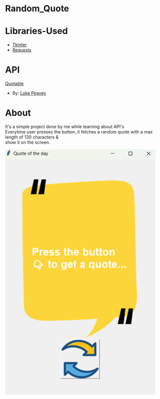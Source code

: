 # Random_Quote

Libraries-Used
========================
* [Tkinter](https://docs.python.org/3/library/tkinter.html)
* [Requests](https://requests.readthedocs.io/en/latest/)

API
=====================
[Quotable](https://github.com/lukePeavey/quotable/blob/master/README.md)
- By: [Luke Peavey](https://github.com/lukePeavey)

About
=============
  It's a simple project done by me while learning about API's  
  Everytime user presses the button, it fetches a random quote with a max length of 130 characters &  
  show it on the screen.  
  
  ![Scrrenshot-1](https://github.com/Abhi-dot-7528/Random_Quote/blob/main/Screeshots/Screenshot-1.png "Scrrenshot-1")

